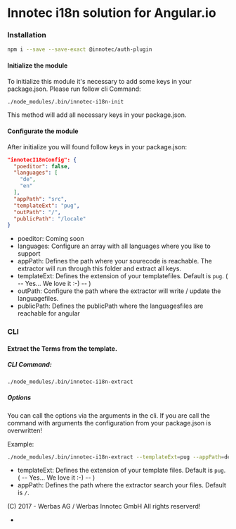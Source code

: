 # Innotec i18n solution for Angular.io


### Installation

```bash
npm i --save --save-exact @innotec/auth-plugin
```

#### Initialize the module

To initialize this module it's necessary to add some keys in your package.json. Please run follow cli Command:

```bash
./node_modules/.bin/innotec-i18n-init
```

This method will add all necessary keys in your package.json.

#### Configurate the module

After initialize you will found follow keys in your package.json:

```json
"innotecI18nConfig": {
  "poeditor": false,
  "languages": [
    "de",
    "en"
  ],
  "appPath": "src",
  "templateExt": "pug",
  "outPath": "/",
  "publicPath": "/locale"
}
```

- poeditor: Coming soon
- languages: Configure an array with all languages where you like to support
- appPath: Defines the path where your sourecode is reachable. The extractor will run through this folder and extract all keys.
- templateExt: Defines the extension of your templatefiles. Default is `pug`. ( -- Yes... We love it :-) -- )
- outPath: Configure the path where the extractor will write / update the languagefiles.
- publicPath: Defines the publicPath where the languagesfiles are reachable for angular

### CLI

#### Extract the Terms from the template.

##### CLI Command:

```bash
./node_modules/.bin/innotec-i18n-extract
```

##### Options

You can call the options via the arguments in the cli. If you are call the command with arguments the configuration from your package.json is overwritten!

Example:

```bash
./node_modules/.bin/innotec-i18n-extract --templateExt=pug --appPath=demo
```

- templateExt: Defines the extension of your template files. Default is `pug`. ( -- Yes... We love it :-) -- )
- appPath: Defines the path where the extractor search your files. Default is `/`.



(C) 2017 - Werbas AG / Werbas Innotec GmbH
All rights reserverd!









-

